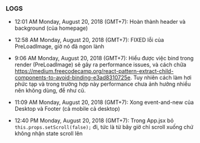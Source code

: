 ### LOGS

- 12:01 AM Monday, August 20, 2018 (GMT+7): Hoàn thành header và background (của homepage)

- 12:58 AM Monday, August 20, 2018 (GMT+7): FIXED lỗi của PreLoadImage, giờ nó đã ngon lành

- 9:06 AM Monday, August 20, 2018 (GMT+7): Hiểu được việc bind trong render (PreLoadImage) sẽ gây ra performance issues, và cách chữa https://medium.freecodecamp.org/react-pattern-extract-child-components-to-avoid-binding-e3ad8310725e. Tuy nhiên cách làm hơi phức tạp và trong trường hợp này performance chưa ảnh hưởng nhiều nên không dùng, để như cũ.

- 11:09 AM Monday, August 20, 2018 (GMT+7): Xong event-and-new của Desktop và Footer (cả mobile cả desktop)

- 12:40 PM Monday, August 20, 2018 (GMT+7): Trong App.jsx bỏ ```this.props.setScroll(false);``` đi, tức là từ bây giờ chỉ scroll xuống chứ không nhận state scroll lên